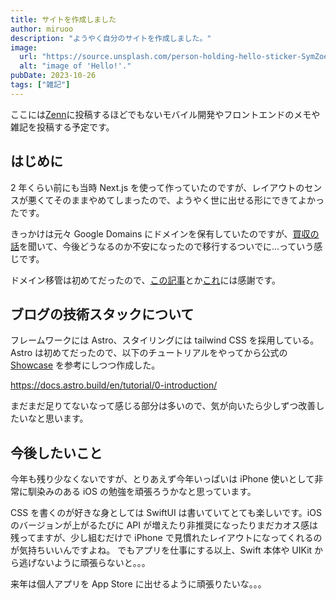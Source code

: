 ```yaml
---
title: サイトを作成しました
author: miruoo
description: "ようやく自分のサイトを作成しました。"
image:
  url: "https://source.unsplash.com/person-holding-hello-sticker-SymZoeE8quA/960x480"
  alt: "image of 'Hello!'."
pubDate: 2023-10-26
tags: ["雑記"]
---
```


ここには[Zenn](https://zenn.dev/miruoon_892)に投稿するほどでもないモバイル開発やフロントエンドのメモや雑記を投稿する予定です。

## はじめに

2 年くらい前にも当時 Next.js を使って作っていたのですが、レイアウトのセンスが悪くてそのままやめてしまったので、ようやく世に出せる形にできてよかったです。

きっかけは元々 Google Domains にドメインを保有していたのですが、[買収の話](https://www.itmedia.co.jp/pcuser/articles/2306/16/news083.html)を聞いて、今後どうなるのか不安になったので移行するついでに...っていう感じです。

ドメイン移管は初めてだったので、[この記事](https://efcl.info/2023/09/30/google-domains-to-cloudflare-registrar/)とか[これ](https://qiita.com/napspans/items/3e4030ea54948295c53e)には感謝です。

## ブログの技術スタックについて

フレームワークには Astro、スタイリングには tailwind CSS を採用している。
Astro は初めてだったので、以下のチュートリアルをやってから公式の [Showcase](https://astro.build/showcase/) を参考にしつつ作成した。

https://docs.astro.build/en/tutorial/0-introduction/

まだまだ足りてないなって感じる部分は多いので、気が向いたら少しずつ改善したいなと思います。

## 今後したいこと

今年も残り少なくないですが、とりあえず今年いっぱいは iPhone 使いとして非常に馴染みのある iOS の勉強を頑張ろうかなと思っています。

CSS を書くのが好きな身としては SwiftUI は書いていてとても楽しいです。iOS のバージョンが上がるたびに API が増えたり非推奨になったりまだカオス感は残ってますが、少し組むだけで iPhone で見慣れたレイアウトになってくれるのが気持ちいいんですよね。
でもアプリを仕事にする以上、Swift 本体や UIKit から逃げないように頑張らないと。。。

来年は個人アプリを App Store に出せるように頑張りたいな。。。

